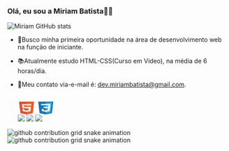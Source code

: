 ### Olá, eu sou a Miriam Batista🙌🏻

![Miriam GitHub stats](https://github-readme-stats.vercel.app/api?username=dev-miriambatista&theme=date_night&show_icons=true)

- 🌱Busco minha primeira oportunidade na área de desenvolvimento web na função de iniciante.
- 📚Atualmente estudo HTML-CSS(Curso em Vídeo), na média de 6 horas/dia.
- 📧Meu contato via-e-mail é: dev.miriambatista@gmail.com.

  <div style="display: inline_block"><br>
  <img align="center" alt="Rafa-HTML" height="30" width="40" src="https://raw.githubusercontent.com/devicons/devicon/master/icons/html5/html5-original.svg">
  <img align="center" alt="Rafa-CSS" height="30" width="40" src="https://raw.githubusercontent.com/devicons/devicon/master/icons/css3/css3-original.svg">
  </div>
  <div> 
  <a href="https://www.instagram.com/miriam__bat/" target="_blank"><img src="https://img.shields.io/badge/-Instagram-%23E4405F?style=for-the-badge&logo=instagram&logoColor=white" target="_blank"></a>
  <a href = "mailto:dev.miriambatista@gmail.com"><img src="https://img.shields.io/badge/-Gmail-%23333?style=for-the-badge&logo=gmail&logoColor=white" target="_blank"></a>
  <a href="https://www.linkedin.com/in/miriam-batista-22800762/" target="_blank"><img src="https://img.shields.io/badge/-LinkedIn-%230077B5?style=for-the-badge&logo=linkedin&logoColor=white" target="_blank"></a> 
 </div>

<picture>
  <source media="(prefers-color-scheme: dark)" srcset="https://raw.githubusercontent.com/platane/dev-miriambatista/output/github-contribution-grid-snake-dark.svg">
  <source media="(prefers-color-scheme: light)" srcset="https://raw.githubusercontent.com/platane/dev-miriambatista/output/github-contribution-grid-snake.svg">
  <img alt="github contribution grid snake animation" src="https://raw.githubusercontent.com/dev-miriambatista/platane/output/github-contribution-grid-snake.svg">
</picture>

<picture>
  <source media="(prefers-color-scheme: dark)" srcset="https://raw.githubusercontent.com/platane/dev-miriambatista/output/github-contribution-grid-snake-dark.svg">
  <source media="(prefers-color-scheme: light)" srcset="https://raw.githubusercontent.com/platane/dev-miriambatista/output/github-contribution-grid-snake.svg">
  <img alt="github contribution grid snake animation" src="https://raw.githubusercontent.com/dev-miriambatista/platane/output/github-contribution-grid-snake.svg">
</picture>



